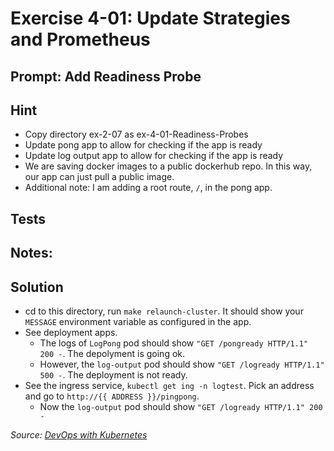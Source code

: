 # Exercise 4-01: Update Strategies and Prometheus
## Prompt: Add Readiness Probe

## Hint
- Copy directory ex-2-07 as ex-4-01-Readiness-Probes
- Update pong app to allow for checking if the app is ready
- Update log output app to allow for checking if the app is ready
- We are saving docker images to a public dockerhub repo. In this way, our app can just pull a public image.
- Additional note: I am adding a root route, `/`, in the pong app.

## Tests

## Notes:

## Solution
- cd to this directory, run `make relaunch-cluster`. It should show your `MESSAGE` environment variable as configured in the app.
- See deployment apps. 
    - The logs of `LogPong` pod should show `"GET /pongready HTTP/1.1" 200 -`. The depolyment is going ok.
    - However, the `log-output` pod should show `"GET /logready HTTP/1.1" 500 -`. The deployment is not ready.
- See the ingress service, `kubectl get ing -n logtest`. Pick an address and go to `http://{{ ADDRESS }}/pingpong`.
    - Now the `log-output` pod should show `"GET /logready HTTP/1.1" 200 -`

<i>Source: [DevOps with Kubernetes](https://devopswithkubernetes.com/part-4/1-update-strategies-and-prometheus)</i>